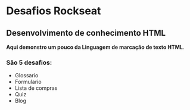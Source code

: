 # Desafios Rockseat

## Desenvolvimento de conhecimento HTML

**Aqui demonstro um pouco da Linguagem de marcação de texto HTML**.

### São 5 desafios:

- Glossario
- Formulario
- Lista de compras
- Quiz
- Blog

